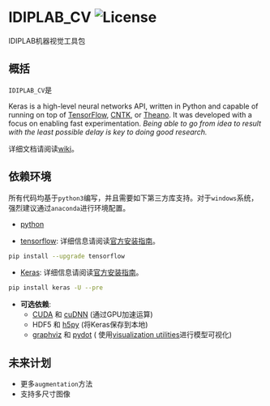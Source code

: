 # IDIPLAB_CV ![License](https://img.shields.io/aur/license/yaourt.svg)
IDIPLAB机器视觉工具包



## 概括

`IDIPLAB_CV`是

Keras is a high-level neural networks API, written in Python and capable of running on top of [TensorFlow](https://github.com/tensorflow/tensorflow), [CNTK](https://github.com/Microsoft/cntk), or [Theano](https://github.com/Theano/Theano). It was developed with a focus on enabling fast experimentation. *Being able to go from idea to result with the least possible delay is key to doing good research.*

详细文档请阅读[wiki](https://github.com/Sandigal/IDIPLAB_CV/wiki)。



## 依赖环境
所有代码均基于`python3`编写，并且需要如下第三方库支持。对于`windows`系统，强烈建议通过`anaconda`进行环境配置。

- [python](https://www.python.org/)

* [tensorflow](https://www.tensorflow.org/): 详细信息请阅读[官方安装指南](https://www.tensorflow.org/install/)。
```bash
pip install --upgrade tensorflow
```

* [Keras](https://keras.io/): 详细信息请阅读[官方安装指南](https://keras.io/#installation)。
```bash
pip install keras -U --pre
```
* **可选依赖**:
  -  [CUDA](http://www.r-tutor.com/gpu-computing/cuda-installation/cuda7.5-ubuntu) 和 [cuDNN](http://askubuntu.com/questions/767269/how-can-i-install-cudnn-on-ubuntu-16-04) (通过GPU加速运算)
  - HDF5 和 [h5py](http://docs.h5py.org/en/latest/build.html) (将Keras保存到本地)
  - [graphviz](https://graphviz.gitlab.io/download/) 和 [pydot](https://github.com/erocarrera/pydot) ( 使用[visualization utilities](https://keras.io/visualization/)进行模型可视化)




## 未来计划
* 更多`augmentation`方法
* 支持多尺寸图像
